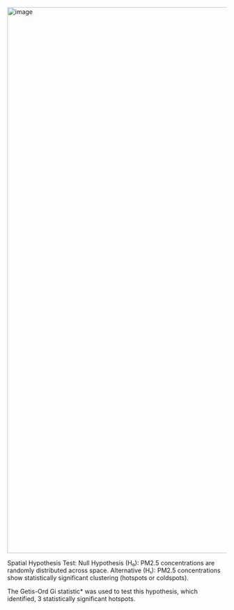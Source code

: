 <img width="1250" alt="image" src="https://github.com/user-attachments/assets/0b8b8875-d298-4c13-94ee-9e657d818a18" />

Spatial Hypothesis Test:
Null Hypothesis (H₀): PM2.5 concentrations are randomly distributed across space.
Alternative (H₁): PM2.5 concentrations show statistically significant clustering (hotspots or coldspots).

The Getis-Ord Gi statistic* was used to test this hypothesis, which identified, 3 statistically significant hotspots.

